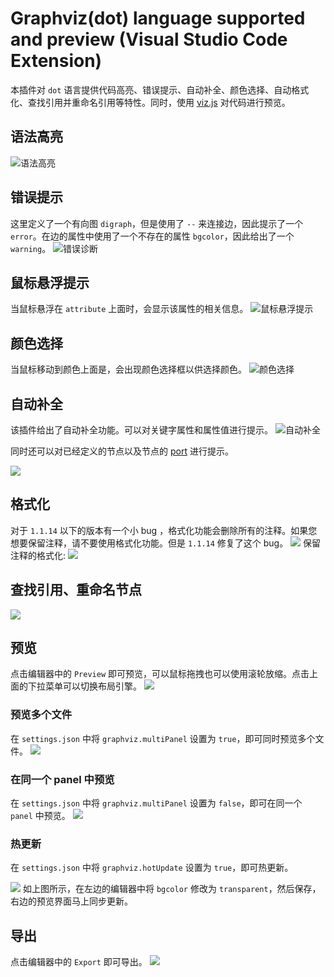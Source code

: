 # Graphviz(dot) language supported and preview (Visual Studio Code Extension)

本插件对 `dot` 语言提供代码高亮、错误提示、自动补全、颜色选择、自动格式化、查找引用并重命名引用等特性。同时，使用 [viz.js](https://github.com/mdaines/viz.js.git) 对代码进行预览。


## 语法高亮
![语法高亮](asset/other/highlight.jpg)

## 错误提示
这里定义了一个有向图 `digraph`，但是使用了 `--` 来连接边，因此提示了一个 `error`。在边的属性中使用了一个不存在的属性 `bgcolor`，因此给出了一个 `warning`。
![错误诊断](asset/other/diagnostic.gif)

## 鼠标悬浮提示
当鼠标悬浮在 `attribute` 上面时，会显示该属性的相关信息。
![鼠标悬浮提示](asset/other/hover.gif)

## 颜色选择
当鼠标移动到颜色上面是，会出现颜色选择框以供选择颜色。
![颜色选择](asset/other/color.gif)

## 自动补全
该插件给出了自动补全功能。可以对关键字属性和属性值进行提示。
![自动补全](asset/other/completion1.gif)

同时还可以对已经定义的节点以及节点的 [port](https://graphviz.org/doc/info/shapes.html#record-based-note) 进行提示。

![](asset/other/completion2.gif)

## 格式化

对于 `1.1.14` 以下的版本有一个小 bug ，格式化功能会删除所有的注释。如果您想要保留注释，请不要使用格式化功能。但是 `1.1.14` 修复了这个 bug。
![](asset/other/formating.gif)
保留注释的格式化:
![](asset/other/format2.gif)
## 查找引用、重命名节点
![](asset/other/symbol.gif)

## 预览
点击编辑器中的 `Preview` 即可预览，可以鼠标拖拽也可以使用滚轮放缩。点击上面的下拉菜单可以切换布局引擎。
![](asset/other/preview.gif)

### 预览多个文件
在 `settings.json` 中将 `graphviz.multiPanel` 设置为 `true`，即可同时预览多个文件。
![](asset/other/previewmul.gif)
### 在同一个 panel 中预览
在 `settings.json` 中将 `graphviz.multiPanel` 设置为 `false`，即可在同一个 `panel` 中预览。
![](asset/other/previewuni.gif)
### 热更新
在 `settings.json` 中将 `graphviz.hotUpdate` 设置为 `true`，即可热更新。


![](asset/other/hotupdate.gif)
如上图所示，在左边的编辑器中将 `bgcolor` 修改为 `transparent`，然后保存，右边的预览界面马上同步更新。

## 导出
点击编辑器中的 `Export` 即可导出。
![](asset/other/export.gif)






